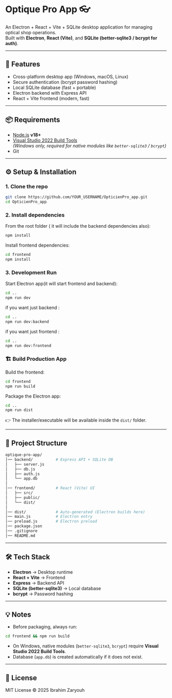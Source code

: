 # Optique Pro App 👓

An Electron + React + Vite + SQLite desktop application for managing optical shop operations.  
Built with **Electron**, **React (Vite)**, and **SQLite (better-sqlite3 / bcrypt for auth)**.

---

## 🚀 Features

- Cross-platform desktop app (Windows, macOS, Linux)
- Secure authentication (bcrypt password hashing)
- Local SQLite database (fast + portable)
- Electron backend with Express API
- React + Vite frontend (modern, fast)

---

## 📦 Requirements

- [Node.js](https://nodejs.org/) **v18+**
- [Visual Studio 2022 Build Tools](https://visualstudio.microsoft.com/)  
  _(Windows only, required for native modules like `better-sqlite3` / `bcrypt`)_
- Git

---

## ⚙️ Setup & Installation

### 1. Clone the repo
```bash
git clone https://github.com/YOUR_USERNAME/OpticienPro_app.git
cd OpticienPro_app
```

### 2. Install dependencies

From the root folder ( it will include the backend dependencies also):

```bash
npm install
```

Install frontend dependencies:

```bash
cd frontend
npm install
```

### 3. Development Run

Start Electron app(it will start frontend and backend):

```bash
cd ..
npm run dev
```



if you want just backend :

```bash
cd ..
npm run dev:backend
```



if you want just frontend :

```bash
cd ..
npm run dev:frontend
```




### 🏗 Build Production App

Build the frontend:

```bash
cd frontend
npm run build
```

Package the Electron app:

```bash
cd ..
npm run dist
```

👉 The installer/executable will be available inside the `dist/` folder.

---

## 📂 Project Structure

```bash
optique-pro-app/
│── backend/          # Express API + SQLite DB
│   ├── server.js
│   ├── db.js
│   ├── auth.js
│   └── app.db
│
│── frontend/         # React (Vite) UI
│   ├── src/
│   ├── public/
│   └── dist/
│
│── dist/             # Auto-generated (Electron builds here)
│── main.js           # Electron entry
│── preload.js        # Electron preload
│── package.json
│── .gitignore
│── README.md
```

---

## 🛠 Tech Stack

* **Electron** → Desktop runtime
* **React + Vite** → Frontend
* **Express** → Backend API
* **SQLite (better-sqlite3)** → Local database
* **bcrypt** → Password hashing

---

## 💡 Notes

* Before packaging, always run:

```bash
cd frontend && npm run build
```

* On Windows, native modules (`better-sqlite3`, `bcrypt`) require **Visual Studio 2022 Build Tools**.
* Database (`app.db`) is created automatically if it does not exist.

---

## 📜 License

MIT License © 2025 Ibrahim Zaryouh
